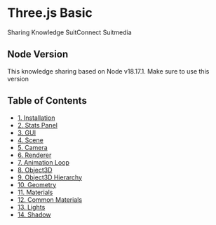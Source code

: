 # Three.js Basic 

Sharing Knowledge SuitConnect Suitmedia

## Node Version

This knowledge sharing based on Node v18.17.1. Make sure to use this version

## Table of Contents

- [1. Installation](installation.md)
- [2. Stats Panel](stats-panel.md)
- [3. GUI](gui.md)
- [4. Scene](scene.md)
- [5. Camera](camera.md)
- [6. Renderer](renderer.md)
- [7. Animation Loop](animation.md)
- [8. Object3D](object3d.md)
- [9. Object3D Hierarchy](object3dhierarchy.md)
- [10. Geometry](geometry.md)
- [11. Materials](materials.md)
- [12. Common Materials](common-materials.md)
- [13. Lights](light.md)
- [14. Shadow](shadows.md)
